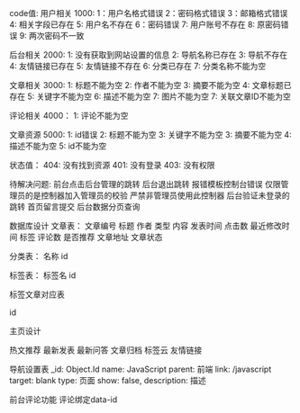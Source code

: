 code值:
用户相关 1000:
1：用户名格式错误
2：密码格式错误
3：邮箱格式错误
4: 相关字段已存在
5: 用户名不存在
6：密码错误
7: 用户账号不存在
8: 原密码错误
9: 两次密码不一致

后台相关 2000:
1: 没有获取到网站设置的信息
2: 导航名称已存在
3: 导航不存在
4: 友情链接已存在
5: 友情链接不存在
6: 分类已存在
7: 分类名称不能为空

文章相关 3000:
1: 标题不能为空
2: 作者不能为空
3: 摘要不能为空
4: 文章标题已存在
5: 关键字不能为空
6: 描述不能为空
7: 图片不能为空
7: 关联文章ID不能为空

评论相关 4000：
1: 评论不能为空

文章资源 5000:
1: id错误
2: 标题不能为空
3: 关键字不能为空
3: 摘要不能为空
4: 描述不能为空
5: id不能为空

状态值：
404: 没有找到资源
401: 没有登录
403: 没有权限


待解决问题:
前台点击后台管理的跳转
后台退出跳转
报错模板控制台错误
仅限管理员的是控制器加入管理员的校验 严禁非管理员使用此控制器
后台验证未登录的跳转
首页留言提交
后台数据分页查询


数据库设计
文章表：
文章编号 标题 作者 类型 内容 发表时间 点击数 最近修改时间 标签  评论数 是否推荐 文章地址 文章状态

分类表：
名称 id

标签表：
标签名 id

标签文章对应表

id 

主页设计

热文推荐 
最新发表
最新问答
文章归档
标签云
友情链接

导航设置表
_id: Object.Id
name: JavaScript
parent: 前端
link: /javascript
target: blank
type: 页面
show: false,
description: 描述

前台评论功能
评论绑定data-id